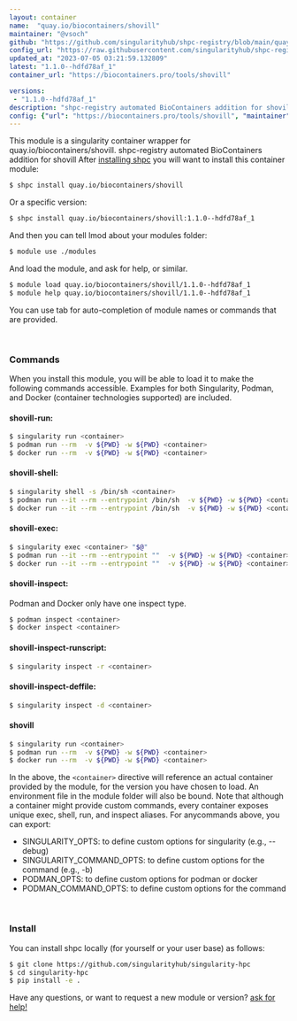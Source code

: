 ```yaml
---
layout: container
name:  "quay.io/biocontainers/shovill"
maintainer: "@vsoch"
github: "https://github.com/singularityhub/shpc-registry/blob/main/quay.io/biocontainers/shovill/container.yaml"
config_url: "https://raw.githubusercontent.com/singularityhub/shpc-registry/main/quay.io/biocontainers/shovill/container.yaml"
updated_at: "2023-07-05 03:21:59.132809"
latest: "1.1.0--hdfd78af_1"
container_url: "https://biocontainers.pro/tools/shovill"

versions:
 - "1.1.0--hdfd78af_1"
description: "shpc-registry automated BioContainers addition for shovill"
config: {"url": "https://biocontainers.pro/tools/shovill", "maintainer": "@vsoch", "description": "shpc-registry automated BioContainers addition for shovill", "latest": {"1.1.0--hdfd78af_1": "sha256:4303a5f80d7a33418ca12db8b956215f89fb21ae48f510479e8d7710a182fc30"}, "tags": {"1.1.0--hdfd78af_1": "sha256:4303a5f80d7a33418ca12db8b956215f89fb21ae48f510479e8d7710a182fc30"}, "docker": "quay.io/biocontainers/shovill"}
---
```


This module is a singularity container wrapper for quay.io/biocontainers/shovill.
shpc-registry automated BioContainers addition for shovill
After [installing shpc](#install) you will want to install this container module:


```bash
$ shpc install quay.io/biocontainers/shovill
```

Or a specific version:

```bash
$ shpc install quay.io/biocontainers/shovill:1.1.0--hdfd78af_1
```

And then you can tell lmod about your modules folder:

```bash
$ module use ./modules
```

And load the module, and ask for help, or similar.

```bash
$ module load quay.io/biocontainers/shovill/1.1.0--hdfd78af_1
$ module help quay.io/biocontainers/shovill/1.1.0--hdfd78af_1
```

You can use tab for auto-completion of module names or commands that are provided.

<br>

### Commands

When you install this module, you will be able to load it to make the following commands accessible.
Examples for both Singularity, Podman, and Docker (container technologies supported) are included.

#### shovill-run:

```bash
$ singularity run <container>
$ podman run --rm  -v ${PWD} -w ${PWD} <container>
$ docker run --rm  -v ${PWD} -w ${PWD} <container>
```

#### shovill-shell:

```bash
$ singularity shell -s /bin/sh <container>
$ podman run --it --rm --entrypoint /bin/sh  -v ${PWD} -w ${PWD} <container>
$ docker run --it --rm --entrypoint /bin/sh  -v ${PWD} -w ${PWD} <container>
```

#### shovill-exec:

```bash
$ singularity exec <container> "$@"
$ podman run --it --rm --entrypoint ""  -v ${PWD} -w ${PWD} <container> "$@"
$ docker run --it --rm --entrypoint ""  -v ${PWD} -w ${PWD} <container> "$@"
```

#### shovill-inspect:

Podman and Docker only have one inspect type.

```bash
$ podman inspect <container>
$ docker inspect <container>
```

#### shovill-inspect-runscript:

```bash
$ singularity inspect -r <container>
```

#### shovill-inspect-deffile:

```bash
$ singularity inspect -d <container>
```



#### shovill

```bash
$ singularity run <container>
$ podman run --rm  -v ${PWD} -w ${PWD} <container>
$ docker run --rm  -v ${PWD} -w ${PWD} <container>
```


In the above, the `<container>` directive will reference an actual container provided
by the module, for the version you have chosen to load. An environment file in the
module folder will also be bound. Note that although a container
might provide custom commands, every container exposes unique exec, shell, run, and
inspect aliases. For anycommands above, you can export:

 - SINGULARITY_OPTS: to define custom options for singularity (e.g., --debug)
 - SINGULARITY_COMMAND_OPTS: to define custom options for the command (e.g., -b)
 - PODMAN_OPTS: to define custom options for podman or docker
 - PODMAN_COMMAND_OPTS: to define custom options for the command

<br>

### Install

You can install shpc locally (for yourself or your user base) as follows:

```bash
$ git clone https://github.com/singularityhub/singularity-hpc
$ cd singularity-hpc
$ pip install -e .
```

Have any questions, or want to request a new module or version? [ask for help!](https://github.com/singularityhub/singularity-hpc/issues)